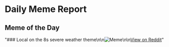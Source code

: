 # Daily Meme Report

## Meme of the Day
"### Local on the 8s severe weather theme\n\n![Meme](https://i.redd.it/g5yiyf6qytof1.png)\n\n[View on Reddit](https://redd.it/1nfk4q5)"
